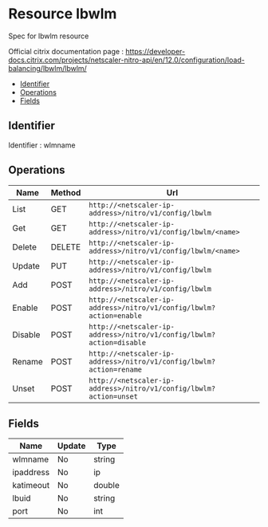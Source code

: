 # Resource lbwlm

Spec for lbwlm resource

Official citrix documentation page : https://developer-docs.citrix.com/projects/netscaler-nitro-api/en/12.0/configuration/load-balancing/lbwlm/lbwlm/

- [Identifier](#identifier)
- [Operations](#operations)
- [Fields](#fields)

## Identifier

Identifier : wlmname

## Operations

| Name | Method | Url |
|----|----|----|
| List | GET | `http://<netscaler-ip-address>/nitro/v1/config/lbwlm` |
| Get | GET | `http://<netscaler-ip-address>/nitro/v1/config/lbwlm/<name>` |
| Delete | DELETE | `http://<netscaler-ip-address>/nitro/v1/config/lbwlm/<name>` |
| Update | PUT | `http://<netscaler-ip-address>/nitro/v1/config/lbwlm` |
| Add | POST | `http://<netscaler-ip-address>/nitro/v1/config/lbwlm` |
| Enable | POST | `http://<netscaler-ip-address>/nitro/v1/config/lbwlm?action=enable` |
| Disable | POST | `http://<netscaler-ip-address>/nitro/v1/config/lbwlm?action=disable` |
| Rename | POST | `http://<netscaler-ip-address>/nitro/v1/config/lbwlm?action=rename` |
| Unset | POST | `http://<netscaler-ip-address>/nitro/v1/config/lbwlm?action=unset` |

## Fields

| Name | Update | Type |
|----|----|----|
| wlmname | No | string |
| ipaddress | No | ip |
| katimeout | No | double |
| lbuid | No | string |
| port | No | int |

